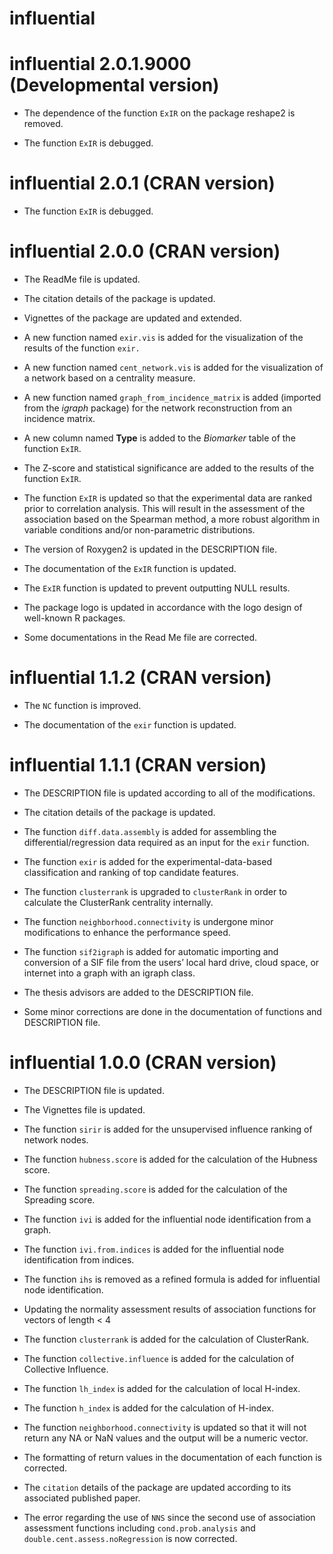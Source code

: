 influential
================

<!-- NEWS.md is generated from NEWS.Rmd. Please edit that file -->

# influential 2.0.1.9000 (Developmental version)

  - The dependence of the function `ExIR` on the package reshape2 is
    removed.

  - The function `ExIR` is debugged.

# influential 2.0.1 (CRAN version)

  - The function `ExIR` is debugged.

# influential 2.0.0 (CRAN version)

  - The ReadMe file is updated.

  - The citation details of the package is updated.

  - Vignettes of the package are updated and extended.

  - A new function named `exir.vis` is added for the visualization of
    the results of the function `exir.`

  - A new function named `cent_network.vis` is added for the
    visualization of a network based on a centrality measure.

  - A new function named `graph_from_incidence_matrix` is added
    (imported from the *igraph* package) for the network reconstruction
    from an incidence matrix.

  - A new column named **Type** is added to the *Biomarker* table of the
    function `ExIR`.

  - The Z-score and statistical significance are added to the results of
    the function `ExIR`.

  - The function `ExIR` is updated so that the experimental data are
    ranked prior to correlation analysis. This will result in the
    assessment of the association based on the Spearman method, a more
    robust algorithm in variable conditions and/or non-parametric
    distributions.

  - The version of Roxygen2 is updated in the DESCRIPTION file.

  - The documentation of the `ExIR` function is updated.

  - The `ExIR` function is updated to prevent outputting NULL results.

  - The package logo is updated in accordance with the logo design of
    well-known R packages.

  - Some documentations in the Read Me file are corrected.

# influential 1.1.2 (CRAN version)

  - The `NC` function is improved.

  - The documentation of the `exir` function is updated.

# influential 1.1.1 (CRAN version)

  - The DESCRIPTION file is updated according to all of the
    modifications.

  - The citation details of the package is updated.

  - The function `diff.data.assembly` is added for assembling the
    differential/regression data required as an input for the `exir`
    function.

  - The function `exir` is added for the experimental-data-based
    classification and ranking of top candidate features.

  - The function `clusterrank` is upgraded to `clusterRank` in order to
    calculate the ClusterRank centrality internally.

  - The function `neighborhood.connectivity` is undergone minor
    modifications to enhance the performance speed.

  - The function `sif2igraph` is added for automatic importing and
    conversion of a SIF file from the users’ local hard drive, cloud
    space, or internet into a graph with an igraph class.

  - The thesis advisors are added to the DESCRIPTION file.

  - Some minor corrections are done in the documentation of functions
    and DESCRIPTION file.

# influential 1.0.0 (CRAN version)

  - The DESCRIPTION file is updated.

  - The Vignettes file is updated.

  - The function `sirir` is added for the unsupervised influence ranking
    of network nodes.

  - The function `hubness.score` is added for the calculation of the
    Hubness score.

  - The function `spreading.score` is added for the calculation of the
    Spreading score.

  - The function `ivi` is added for the influential node identification
    from a graph.

  - The function `ivi.from.indices` is added for the influential node
    identification from indices.

  - The function `ihs` is removed as a refined formula is added for
    influential node identification.

  - Updating the normality assessment results of association functions
    for vectors of length \< 4

  - The function `clusterrank` is added for the calculation of
    ClusterRank.

  - The function `collective.influence` is added for the calculation of
    Collective Influence.

  - The function `lh_index` is added for the calculation of local
    H-index.

  - The function `h_index` is added for the calculation of H-index.

  - The function `neighborhood.connectivity` is updated so that it will
    not return any NA or NaN values and the output will be a numeric
    vector.

  - The formatting of return values in the documentation of each
    function is corrected.

  - The `citation` details of the package are updated according to its
    associated published paper.

  - The error regarding the use of `NNS` since the second use of
    association assessment functions including `cond.prob.analysis` and
    `double.cent.assess.noRegression` is now corrected.
